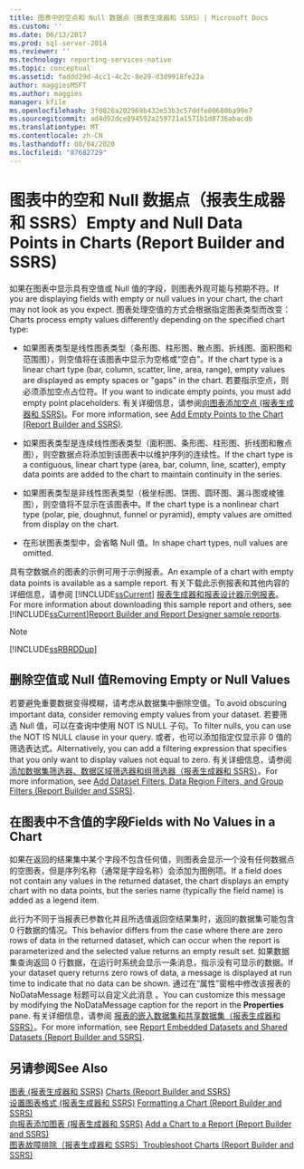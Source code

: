 ```yaml
---
title: 图表中的空点和 Null 数据点（报表生成器和 SSRS）| Microsoft Docs
ms.custom: ''
ms.date: 06/13/2017
ms.prod: sql-server-2014
ms.reviewer: ''
ms.technology: reporting-services-native
ms.topic: conceptual
ms.assetid: faddd29d-4cc1-4c2c-8e29-d3d9918fe22a
author: maggiesMSFT
ms.author: maggies
manager: kfile
ms.openlocfilehash: 3f0826a202969b432e53b3c57ddfe80680ba99e7
ms.sourcegitcommit: ad4d92dce894592a259721a1571b1d8736abacdb
ms.translationtype: MT
ms.contentlocale: zh-CN
ms.lasthandoff: 08/04/2020
ms.locfileid: "87682729"
---
```

# <a name="empty-and-null-data-points-in-charts-report-builder-and-ssrs"></a><span data-ttu-id="68a1d-102">图表中的空和 Null 数据点（报表生成器和 SSRS）</span><span class="sxs-lookup"><span data-stu-id="68a1d-102">Empty and Null Data Points in Charts (Report Builder and SSRS)</span></span>
  <span data-ttu-id="68a1d-103">如果在图表中显示具有空值或 Null 值的字段，则图表外观可能与预期不符。</span><span class="sxs-lookup"><span data-stu-id="68a1d-103">If you are displaying fields with empty or null values in your chart, the chart may not look as you expect.</span></span> <span data-ttu-id="68a1d-104">图表处理空值的方式会根据指定图表类型而改变：</span><span class="sxs-lookup"><span data-stu-id="68a1d-104">Charts process empty values differently depending on the specified chart type:</span></span>  
  
-   <span data-ttu-id="68a1d-105">如果图表类型是线性图表类型（条形图、柱形图、散点图、折线图、面积图和范围图），则空值将在该图表中显示为空格或“空白”。</span><span class="sxs-lookup"><span data-stu-id="68a1d-105">If the chart type is a linear chart type (bar, column, scatter, line, area, range), empty values are displayed as empty spaces or "gaps" in the chart.</span></span> <span data-ttu-id="68a1d-106">若要指示空点，则必须添加空点占位符。</span><span class="sxs-lookup"><span data-stu-id="68a1d-106">If you want to indicate empty points, you must add empty point placeholders.</span></span> <span data-ttu-id="68a1d-107">有关详细信息，请参阅[向图表添加空点 &#40;报表生成器和 SSRS&#41;](add-empty-points-to-a-chart-report-builder-and-ssrs.md)。</span><span class="sxs-lookup"><span data-stu-id="68a1d-107">For more information, see [Add Empty Points to the Chart &#40;Report Builder and SSRS&#41;](add-empty-points-to-a-chart-report-builder-and-ssrs.md).</span></span>  
  
-   <span data-ttu-id="68a1d-108">如果图表类型是连续线性图表类型（面积图、条形图、柱形图、折线图和散点图），则空数据点将添加到该图表中以维护序列的连续性。</span><span class="sxs-lookup"><span data-stu-id="68a1d-108">If the chart type is a contiguous, linear chart type (area, bar, column, line, scatter), empty data points are added to the chart to maintain continuity in the series.</span></span>  
  
-   <span data-ttu-id="68a1d-109">如果图表类型是非线性图表类型（极坐标图、饼图、圆环图、漏斗图或棱锥图），则空值将不显示在该图表中。</span><span class="sxs-lookup"><span data-stu-id="68a1d-109">If the chart type is a nonlinear chart type (polar, pie, doughnut, funnel or pyramid), empty values are omitted from display on the chart.</span></span>  
  
-   <span data-ttu-id="68a1d-110">在形状图表类型中，会省略 Null 值。</span><span class="sxs-lookup"><span data-stu-id="68a1d-110">In shape chart types, null values are omitted.</span></span>  
  
 <span data-ttu-id="68a1d-111">具有空数据点的图表的示例可用于示例报表。</span><span class="sxs-lookup"><span data-stu-id="68a1d-111">An example of a chart with empty data points is available as a sample report.</span></span> <span data-ttu-id="68a1d-112">有关下载此示例报表和其他内容的详细信息，请参阅 [!INCLUDE[ssCurrent](../../includes/sscurrent-md.md)] [报表生成器和报表设计器示例报表](https://go.microsoft.com/fwlink/?LinkId=198283)。</span><span class="sxs-lookup"><span data-stu-id="68a1d-112">For more information about downloading this sample report and others, see [!INCLUDE[ssCurrent](../../includes/sscurrent-md.md)][Report Builder and Report Designer sample reports](https://go.microsoft.com/fwlink/?LinkId=198283).</span></span>  
  
> [!NOTE]  
>  [!INCLUDE[ssRBRDDup](../../includes/ssrbrddup-md.md)]  
  
## <a name="removing-empty-or-null-values"></a><span data-ttu-id="68a1d-113">删除空值或 Null 值</span><span class="sxs-lookup"><span data-stu-id="68a1d-113">Removing Empty or Null Values</span></span>  
 <span data-ttu-id="68a1d-114">若要避免重要数据变得模糊，请考虑从数据集中删除空值。</span><span class="sxs-lookup"><span data-stu-id="68a1d-114">To avoid obscuring important data, consider removing empty values from your dataset.</span></span> <span data-ttu-id="68a1d-115">若要筛选 Null 值，可以在查询中使用 NOT IS NULL 子句。</span><span class="sxs-lookup"><span data-stu-id="68a1d-115">To filter nulls, you can use the NOT IS NULL clause in your query.</span></span> <span data-ttu-id="68a1d-116">或者，也可以添加指定仅显示非 0 值的筛选表达式。</span><span class="sxs-lookup"><span data-stu-id="68a1d-116">Alternatively, you can add a filtering expression that specifies that you only want to display values not equal to zero.</span></span> <span data-ttu-id="68a1d-117">有关详细信息，请参阅 [添加数据集筛选器、数据区域筛选器和组筛选器（报表生成器和 SSRS）](add-dataset-filters-data-region-filters-and-group-filters.md)。</span><span class="sxs-lookup"><span data-stu-id="68a1d-117">For more information, see [Add Dataset Filters, Data Region Filters, and Group Filters &#40;Report Builder and SSRS&#41;](add-dataset-filters-data-region-filters-and-group-filters.md).</span></span>  
  
## <a name="fields-with-no-values-in-a-chart"></a><span data-ttu-id="68a1d-118">在图表中不含值的字段</span><span class="sxs-lookup"><span data-stu-id="68a1d-118">Fields with No Values in a Chart</span></span>  
 <span data-ttu-id="68a1d-119">如果在返回的结果集中某个字段不包含任何值，则图表会显示一个没有任何数据点的空图表，但是序列名称（通常是字段名称）会添加为图例项。</span><span class="sxs-lookup"><span data-stu-id="68a1d-119">If a field does not contain any values in the returned dataset, the chart displays an empty chart with no data points, but the series name (typically the field name) is added as a legend item.</span></span>  
  
 <span data-ttu-id="68a1d-120">此行为不同于当报表已参数化并且所选值返回空结果集时，返回的数据集可能包含 0 行数据的情况。</span><span class="sxs-lookup"><span data-stu-id="68a1d-120">This behavior differs from the case where there are zero rows of data in the returned dataset, which can occur when the report is parameterized and the selected value returns an empty result set.</span></span> <span data-ttu-id="68a1d-121">如果数据集查询返回 0 行数据，在运行时系统会显示一条消息，指示没有可显示的数据。</span><span class="sxs-lookup"><span data-stu-id="68a1d-121">If your dataset query returns zero rows of data, a message is displayed at run time to indicate that no data can be shown.</span></span> <span data-ttu-id="68a1d-122">通过在“属性”窗格中修改该报表的 NoDataMessage 标题可以自定义此消息  。</span><span class="sxs-lookup"><span data-stu-id="68a1d-122">You can customize this message by modifying the NoDataMessage caption for the report in the **Properties** pane.</span></span> <span data-ttu-id="68a1d-123">有关详细信息，请参阅 [报表的嵌入数据集和共享数据集（报表生成器和 SSRS）](../report-data/report-embedded-datasets-and-shared-datasets-report-builder-and-ssrs.md)。</span><span class="sxs-lookup"><span data-stu-id="68a1d-123">For more information, see [Report Embedded Datasets and Shared Datasets &#40;Report Builder and SSRS&#41;](../report-data/report-embedded-datasets-and-shared-datasets-report-builder-and-ssrs.md).</span></span>  
  
## <a name="see-also"></a><span data-ttu-id="68a1d-124">另请参阅</span><span class="sxs-lookup"><span data-stu-id="68a1d-124">See Also</span></span>  
 <span data-ttu-id="68a1d-125">[图表 &#40;报表生成器和 SSRS&#41;](charts-report-builder-and-ssrs.md) </span><span class="sxs-lookup"><span data-stu-id="68a1d-125">[Charts &#40;Report Builder and SSRS&#41;](charts-report-builder-and-ssrs.md) </span></span>  
 <span data-ttu-id="68a1d-126">[设置图表格式 &#40;报表生成器和 SSRS&#41;](formatting-a-chart-report-builder-and-ssrs.md) </span><span class="sxs-lookup"><span data-stu-id="68a1d-126">[Formatting a Chart &#40;Report Builder and SSRS&#41;](formatting-a-chart-report-builder-and-ssrs.md) </span></span>  
 <span data-ttu-id="68a1d-127">[向报表添加图表 &#40;报表生成器和 SSRS&#41;](add-a-chart-to-a-report-report-builder-and-ssrs.md) </span><span class="sxs-lookup"><span data-stu-id="68a1d-127">[Add a Chart to a Report &#40;Report Builder and SSRS&#41;](add-a-chart-to-a-report-report-builder-and-ssrs.md) </span></span>  
 [<span data-ttu-id="68a1d-128">图表故障排除（报表生成器和 SSRS）</span><span class="sxs-lookup"><span data-stu-id="68a1d-128">Troubleshoot Charts &#40;Report Builder and SSRS&#41;</span></span>](troubleshoot-charts-report-builder-and-ssrs.md)  
  
  
